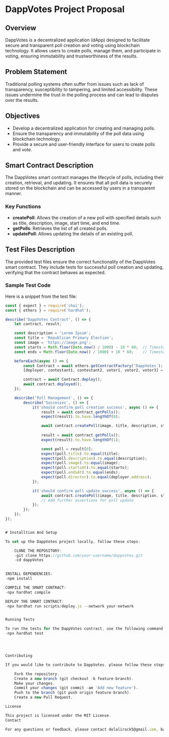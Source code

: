 # DappVotes Project Proposal

## Overview

DappVotes is a decentralized application (dApp) designed to facilitate secure and transparent poll creation and voting using blockchain technology. It allows users to create polls, manage them, and participate in voting, ensuring immutability and trustworthiness of the results.

## Problem Statement

Traditional polling systems often suffer from issues such as lack of transparency, susceptibility to tampering, and limited accessibility. These issues undermine the trust in the polling process and can lead to disputes over the results.

## Objectives

- Develop a decentralized application for creating and managing polls.
- Ensure the transparency and immutability of the poll data using blockchain technology.
- Provide a secure and user-friendly interface for users to create polls and vote.

## Smart Contract Description

The DappVotes smart contract manages the lifecycle of polls, including their creation, retrieval, and updating. It ensures that all poll data is securely stored on the blockchain and can be accessed by users in a transparent manner.

### Key Functions

- **createPoll**: Allows the creation of a new poll with specified details such as title, description, image, start time, and end time.
- **getPolls**: Retrieves the list of all created polls.
- **updatePoll**: Allows updating the details of an existing poll.

## Test Files Description

The provided test files ensure the correct functionality of the DappVotes smart contract. They include tests for successful poll creation and updating, verifying that the contract behaves as expected.

### Sample Test Code

Here is a snippet from the test file:

```javascript
const { expect } = require('chai');
const { ethers } = require('hardhat');

describe('DappVotes Contract', () => {
    let contract, result;

    const description = 'Lorem Ipsum';
    const title = 'Republican Primary Election';
    const image = 'https://image.png';
    const starts = Math.floor(Date.now() / 1000) - 10 * 60;  // Timestamp in seconds
    const ends = Math.floor(Date.now() / 1000) + 10 * 60;    // Timestamp in seconds

    beforeEach(async () => {
        const Contract = await ethers.getContractFactory('DappVotes');
        [deployer, contestant1, contestant2, voter1, voter2, voter3] = await ethers.getSigners();

        contract = await Contract.deploy();
        await contract.deployed();
    });

    describe('Poll Management', () => {
        describe('Successes', () => {
            it('should confirm poll creation success', async () => {
                result = await contract.getPolls();
                expect(result).to.have.lengthOf(0);

                await contract.createPoll(image, title, description, starts, ends);
                
                result = await contract.getPolls();
                expect(result).to.have.lengthOf(1);

                const poll = result[0];
                expect(poll.title).to.equal(title);
                expect(poll.description).to.equal(description);
                expect(poll.image).to.equal(image);
                expect(poll.startsAt).to.equal(starts);
                expect(poll.endsAt).to.equal(ends);
                expect(poll.director).to.equal(deployer.address);
            });

            it('should confirm poll update success', async () => {
                await contract.createPoll(image, title, description, starts, ends);
                // Add further assertions for poll update
            });
        });
    });
});


# Installtion And Setup

To set up the DappVotes project locally, follow these steps:

    CLONE THE REPOSITORY:
    -git clone https://github.com/your-username/dappvotes.git
    -cd dappVotes
    

INSTALL DEPENDENCIES:
-npm install

COMPILE THE SMART CONTRACT:
-npx hardhat compile

DEPLOY THE SMART CONTRACT:
-npx hardhat run scripts/deploy.js --network your-network


Running Tests

To run the tests for the DappVotes contract, use the following command:
-npx hardhat test




Contributing

If you would like to contribute to DappVotes, please follow these steps:

    Fork the repository.
    Create a new branch (git checkout -b feature-branch).
    Make your changes.
    Commit your changes (git commit -am 'Add new feature').
    Push to the branch (git push origin feature-branch).
    Create a new Pull Request.

License

This project is licensed under the MIT License.
Contact

For any questions or feedback, please contact delalirock5@gmail.com, bamenorhu8@gmail.com.



